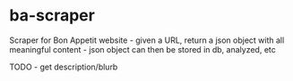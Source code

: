 # ba-scraper
Scraper for Bon Appetit website
    - given a URL, return a json object with all meaningful content
    - json object can then be stored in db, analyzed, etc

TODO
    - get description/blurb